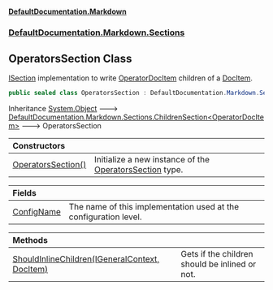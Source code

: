#### [DefaultDocumentation\.Markdown](../../../../index.md 'index')
### [DefaultDocumentation\.Markdown\.Sections](../../../../index.md#DefaultDocumentation.Markdown.Sections 'DefaultDocumentation\.Markdown\.Sections')

## OperatorsSection Class

[ISection](https://github.com/Doraku/DefaultDocumentation/blob/master/documentation/api/DefaultDocumentation/Api/ISection/index.md 'DefaultDocumentation\.Api\.ISection') implementation to write [OperatorDocItem](https://github.com/Doraku/DefaultDocumentation/blob/master/documentation/api/DefaultDocumentation/Models/Members/OperatorDocItem/index.md 'DefaultDocumentation\.Models\.Members\.OperatorDocItem') children of a [DocItem](https://github.com/Doraku/DefaultDocumentation/blob/master/documentation/api/DefaultDocumentation/Models/DocItem/index.md 'DefaultDocumentation\.Models\.DocItem')\.

```csharp
public sealed class OperatorsSection : DefaultDocumentation.Markdown.Sections.ChildrenSection<DefaultDocumentation.Models.Members.OperatorDocItem>
```

Inheritance [System\.Object](https://learn.microsoft.com/en-us/dotnet/api/system.object 'System\.Object') &#129106; [DefaultDocumentation\.Markdown\.Sections\.ChildrenSection&lt;](../ChildrenSection_T_/index.md 'DefaultDocumentation\.Markdown\.Sections\.ChildrenSection\<T\>')[OperatorDocItem](https://github.com/Doraku/DefaultDocumentation/blob/master/documentation/api/DefaultDocumentation/Models/Members/OperatorDocItem/index.md 'DefaultDocumentation\.Models\.Members\.OperatorDocItem')[&gt;](../ChildrenSection_T_/index.md 'DefaultDocumentation\.Markdown\.Sections\.ChildrenSection\<T\>') &#129106; OperatorsSection

| Constructors | |
| :--- | :--- |
| [OperatorsSection\(\)](OperatorsSection().md 'DefaultDocumentation\.Markdown\.Sections\.OperatorsSection\.OperatorsSection\(\)') | Initialize a new instance of the [OperatorsSection](index.md 'DefaultDocumentation\.Markdown\.Sections\.OperatorsSection') type\. |

| Fields | |
| :--- | :--- |
| [ConfigName](ConfigName.md 'DefaultDocumentation\.Markdown\.Sections\.OperatorsSection\.ConfigName') | The name of this implementation used at the configuration level\. |

| Methods | |
| :--- | :--- |
| [ShouldInlineChildren\(IGeneralContext, DocItem\)](ShouldInlineChildren(IGeneralContext,DocItem).md 'DefaultDocumentation\.Markdown\.Sections\.OperatorsSection\.ShouldInlineChildren\(DefaultDocumentation\.IGeneralContext, DefaultDocumentation\.Models\.DocItem\)') | Gets if the children should be inlined or not\. |
